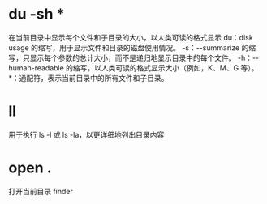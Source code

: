 # du -sh *
在当前目录中显示每个文件和子目录的大小，以人类可读的格式显示
du：disk usage 的缩写，用于显示文件和目录的磁盘使用情况。
-s：--summarize 的缩写，只显示每个参数的总计大小，而不是递归地显示目录中的每个文件。
-h：--human-readable 的缩写，以人类可读的格式显示大小（例如，K、M、G 等）。
*：通配符，表示当前目录中的所有文件和子目录。

# ll
用于执行 ls -l 或 ls -la，以更详细地列出目录内容

# open .
打开当前目录 finder




